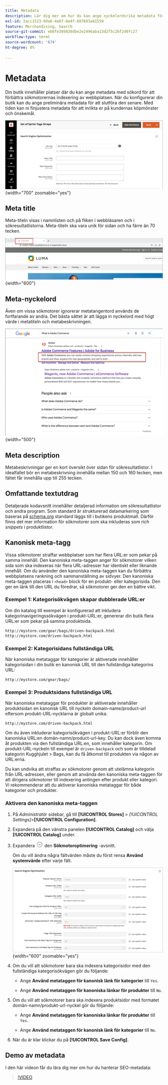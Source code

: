 ```yaml
---
title: Metadata
description: Lär dig mer om hur du kan ange nyckelordsrika metadata för att förbättra det sätt på vilket sökmotorer indexerar din Commerce-webbplats.
exl-id: 2acc1523-9da6-4e6f-8e4f-607603a61559
feature: Merchandising, Search
source-git-commit: eb0fe395020dbe2e2496aba13d2f5c2bf2d0fc27
workflow-type: tm+mt
source-wordcount: '674'
ht-degree: 0%

---
```


# Metadata

Din butik innehåller platser där du kan ange metadata med sökord för att förbättra sökmotorernas indexering av webbplatsen. När du konfigurerar din butik kan du ange preliminära metadata för att slutföra den senare. Med tiden kan ni finjustera metadata för att inrikta er på kundernas köpmönster och önskemål.

![Produktinställningar - sökmotoroptimering](./assets/product-basic-settings-search-engine-optimization-yoga-strap.png){width="700" zoomable="yes"}

## Meta title

Meta-titeln visas i namnlisten och på fliken i webbläsaren och i sökresultatlistorna. Meta-titeln ska vara unik för sidan och ha färre än 70 tecken.

![Exempel på storefront - metatitel](./assets/storefront-home-page-meta-title.png){width="600"}

## Meta-nyckelord

Även om vissa sökmotorer ignorerar metatangentord används de fortfarande av andra. Det bästa sättet är att lägga in nyckelord med högt värde i metatiteln och metabeskrivningen.

![Webbläsarsökning - metannyckelord](./assets/storefront-meta-description.png){width="500"}

## Meta description

Metabeskrivningar ger en kort översikt över sidan för sökresultatlistor. I idealfallet bör en metabeskrivning innehålla mellan 150 och 160 tecken, men fältet får innehålla upp till 255 tecken.

## Omfattande textutdrag

Detaljerade kodavsnitt innehåller detaljerad information om sökresultatlistor och andra program. Som standard är strukturerad datamarkering som baseras på [schema.org][1] standard läggs till i butikens produktmall. Därför finns det mer information för sökmotorer som ska inkluderas som _rich snippets_ i produktlistor.

## Kanonisk meta-tagg

Vissa sökmotorer straffar webbplatser som har flera URL:er som pekar på samma innehåll. Den kanoniska meta-taggen anger för sökmotorer vilken sida som ska indexeras när flera URL-adresser har identiskt eller liknande innehåll. Om du använder den kanoniska meta-taggen kan du förbättra webbplatsens rankning och sammanställning av sidvyer. Den kanoniska meta-taggen placeras i `<head>` block för en produkt- eller kategorisida. Den ger en länk till den URL du föredrar, så sökmotorer ger den en bättre vikt.

### Exempel 1: Kategorisökvägen skapar dubblerade URL:er

Om din katalog till exempel är konfigurerad att inkludera kategorinavigeringssökvägen i produkt-URL:er, genererar din butik flera URL:er som pekar på samma produktsida.

    http://mystore.com/gear/bags/driven-backpack.html
    http://mystore.com/driven-backpack.html

### Exempel 2: Kategorisidans fullständiga URL

När kanoniska metataggar för kategorier är aktiverade innehåller kategorisidan i din butik en kanonisk URL till den fullständiga kategorins URL:

    http://mystore.com/gear/bags/

### Exempel 3: Produktsidans fullständiga URL

När kanoniska metataggar för produkter är aktiverade innehåller produktsidan en kanonisk URL till nyckeln domain-name/product-url eftersom produkt-URL-nycklarna är globalt unika.

    http://mystore.com/driven-backpack.html

Om du även inkluderar kategorisökvägen i produkt-URL:er förblir den kanoniska URL:en domän-namn/product-url-key. Du kan dock även komma åt produkten via den fullständiga URL:en, som innehåller kategorin. Om produkt-URL-nyckeln till exempel är `driven-backpack` och som är tilldelad kategorin Kugghjulet > Bags, kan du få åtkomst till produkten via någon av URL:erna.

Du kan undvika att straffas av sökmotorer genom att utelämna kategorin från URL-adressen, eller genom att använda den kanoniska meta-taggen för att dirigera sökmotorer till indexering antingen efter produkt eller kategori. Vi rekommenderar att du aktiverar kanoniska metataggar för både kategorier och produkter.

### Aktivera den kanoniska meta-taggen

1. På _Administratör_ sidebar, gå till **[!UICONTROL Stores]** > _[!UICONTROL Settings]_>**[!UICONTROL Configuration]**.

1. Expandera på den vänstra panelen **[!UICONTROL Catalog]** och välja **[!UICONTROL Catalog]** under.

1. Expandera ![Expansionsväljare](../assets/icon-display-expand.png) den **Sökmotoroptimering** -avsnitt.

   Om du vill ändra några fältvärden måste du först rensa **Använd systemvärde** efter varje fält.

   ![Katalogkonfiguration - sökmotoroptimering](../configuration-reference/catalog/assets/catalog-search-engine-optimization.png){width="600" zoomable="yes"}

1. Om du vill att sökmotorer bara ska indexera kategorisidor med den fullständiga kategorisökvägen gör du följande:

   - Ange **Använd metataggen för kanonisk länk för kategorier** till `Yes`.

   - Ange **Använd metataggen för kanoniska länkar för produkter** till `No`.

1. Om du vill att sökmotorer bara ska indexera produktsidor med formatet domän-namn/produkt-url-nyckel gör du följande:

   - Ange **Använd metataggen för kanoniska länkar för produkter** till `Yes`.

   - Ange **Använd metataggen för kanonisk länk för kategorier** till `No`.

1. När du är klar klickar du på **[!UICONTROL Save Config]**.

## Demo av metadata

I den här videon får du lära dig mer om hur du hanterar SEO-metadata:

>[!VIDEO](https://video.tv.adobe.com/v/343750?quality=12)

[1]: https://schema.org/

